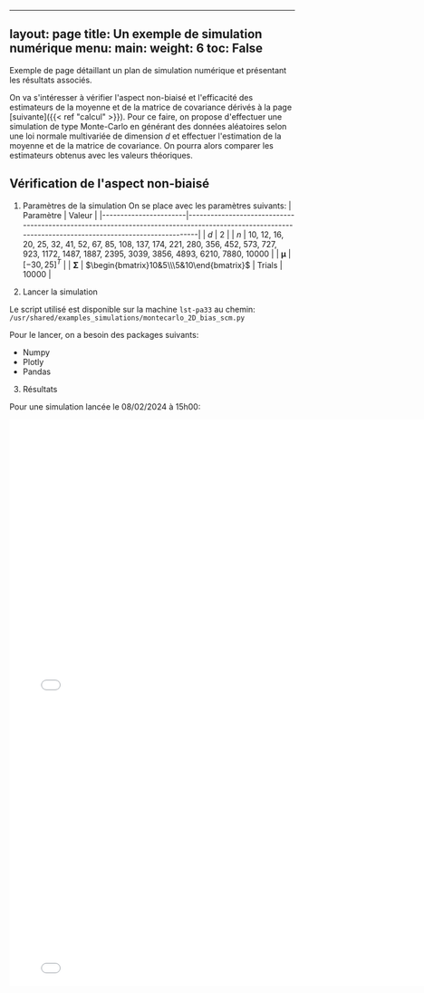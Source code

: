 
---
layout: page
title: Un exemple de simulation numérique
menu:
  main:
    weight: 6
toc: False
---

Exemple de page détaillant un plan de simulation numérique et présentant les résultats associés.

<!--more-->

On va s'intéresser à vérifier l'aspect non-biaisé et l'efficacité des estimateurs de la moyenne et de la matrice de covariance dérivés à la page [suivante]({{< ref "calcul" >}}). Pour ce faire, on propose d'effectuer une simulation de type Monte-Carlo en générant des données aléatoires selon une loi normale multivariée de dimension $d$ et effectuer l'estimation de la moyenne et de la matrice de covariance. On pourra alors comparer les estimateurs obtenus avec les valeurs théoriques.


## Vérification de l'aspect non-biaisé

1. Paramètres de la simulation
On se place avec les paramètres suivants:
| Paramètre             | Valeur                                                                                                                                                |
|-----------------------|-------------------------------------------------------------------------------------------------------------------------------------------------------|
| $d$                   | 2                                                                                                                                                     |
| $n$                   | 10, 12, 16, 20, 25, 32, 41, 52, 67, 85, 108, 137, 174, 221, 280, 356, 452, 573, 727, 923, 1172, 1487, 1887, 2395, 3039, 3856, 4893, 6210, 7880, 10000 |
| $\boldsymbol{\mu}$    | $[-30, 25]^T$                                                                                                                                         |
| $\boldsymbol{\Sigma}$ | $\begin{bmatrix}10&5\\\5&10\end{bmatrix}$
| Trials      | 10000       |

2. Lancer la simulation

Le script utilisé est disponible sur la machine `lst-pa33` au chemin: 
`/usr/shared/examples_simulations/montecarlo_2D_bias_scm.py`

Pour le lancer, on a besoin des packages suivants:
* Numpy
* Plotly
* Pandas

3. Résultats

Pour une simulation lancée le 08/02/2024 à 15h00:

<iframe src="../example_simulation/montecarlo_2D_bias_mean.html"
width="800" height="500" style="border: none;"></iframe>
<iframe src="../example_simulation/montecarlo_2D_bias_scm.html"
width="800" height="500" style="border: none;"></iframe>
